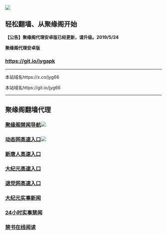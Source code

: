 ![](https://raw.githubusercontent.com/hao369/a/master/j.jpg)



## 轻松翻墙、从聚缘阁开始



**【公告】聚缘阁代理安卓版已经更新，请升级。2019/5/24**

 
**聚缘阁代理安卓版**
### https://git.io/jygapk  

***

本站域名https://x.co/jyg66 

本站域名https://git.io/jyg66



***




## 聚缘阁翻墙代理 



### [聚缘阁禁闻导航](https://5are.fve75.club/)![](https://tup.vraet.cf/jyg.gif)



### [动态网高速入口](https://muddy-boat-180d.gsreww.workers.dev/-----http://hao149.ie99.eu.org/)![](https://tup.vraet.cf/jygdl.gif)


### [新唐人高速入口](https://muddy-boat-180d.gsreww.workers.dev/-----http://hao149.ie99.eu.org/)

### [大纪元高速入口](https://muddy-boat-180d.gsreww.workers.dev/-----http://hao149.ie99.eu.org/)

### [退党网高速入口](https://muddy-boat-180d.gsreww.workers.dev/-----http://hao149.ie99.eu.org/)






### [大纪元实事新闻](https://git.io/fjmgE)

### [24小时实事禁闻](https://git.io/fj3Go)

### [禁书在线阅读](https://git.io/fjJ5Z)






